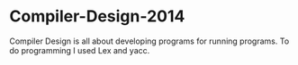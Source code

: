 # Compiler-Design-2014
Compiler Design is all about developing programs for running programs. To do programming I used Lex and yacc.
